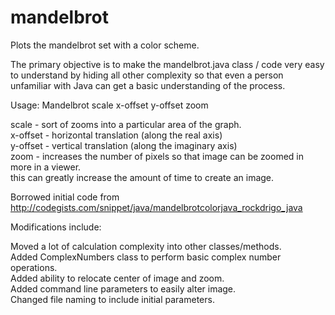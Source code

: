 # mandelbrot

Plots the mandelbrot set with a color scheme.

The primary objective is to make the mandelbrot.java class / code very easy to understand by hiding all other complexity so that even a person unfamiliar with Java can get a basic understanding of the process.

Usage: Mandelbrot scale x-offset y-offset zoom

scale     - sort of zooms into a particular area of the graph.  
x-offset  - horizontal translation (along the real axis)  
y-offset  - vertical translation (along the imaginary axis)  
zoom      - increases the number of pixels so that image can be zoomed in more in a viewer.  
            this can greatly increase the amount of time to create an image.  

Borrowed initial code from http://codegists.com/snippet/java/mandelbrotcolorjava_rockdrigo_java

Modifications include:

Moved a lot of calculation complexity into other classes/methods.  
Added ComplexNumbers class to perform basic complex number operations.  
Added ability to relocate center of image and zoom.  
Added command line parameters to easily alter image.  
Changed file naming to include initial parameters.  

